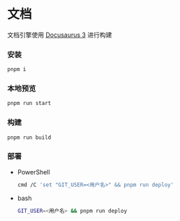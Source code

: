 # 文档

文档引擎使用 [Docusaurus 3](https://docusaurus.io/zh-CN) 进行构建

### 安装

```bash
pnpm i
```

### 本地预览

```bash
pnpm run start
```

### 构建

```bash
pnpm run build
```

### 部署

- PowerShell

  ```bash
  cmd /C 'set "GIT_USER=<用户名>" && pnpm run deploy'
  ```

- bash

  ```bash
  GIT_USER=<用户名> && pnpm run deploy
  ```
